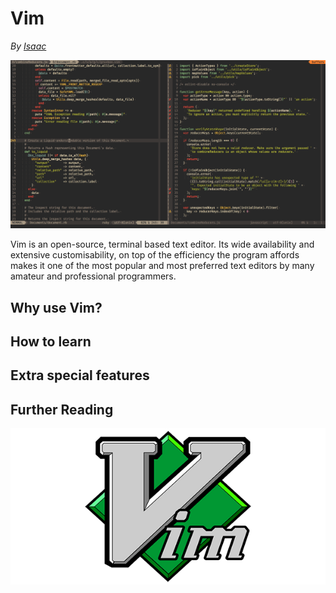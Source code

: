 # Vim

*By [Isaac](../../../members/isaac.md)*

![Vim with the Gruvbox Dark Theme installed](../../../.gitbook/assets/vim-gruvbox.png)

Vim is an open-source, terminal based text editor. Its wide availability and extensive customisability, on top of the efficiency the program affords makes it one of the most popular and most preferred text editors by many amateur and professional programmers.

## Why use Vim?



## How to learn



## Extra special features



## Further Reading



![Vim Logo](../../../.gitbook/assets/vim-logo.png)